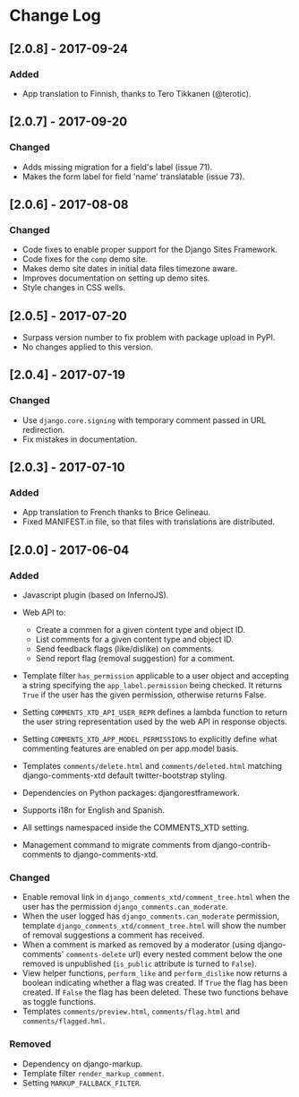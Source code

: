 # Change Log

## [2.0.8] - 2017-09-24

### Added

* App translation to Finnish, thanks to Tero Tikkanen (@terotic).


## [2.0.7] - 2017-09-20

### Changed

* Adds missing migration for a field's label (issue 71).
* Makes the form label for field 'name' translatable (issue 73). 


## [2.0.6] - 2017-08-08

### Changed

* Code fixes to enable proper support for the Django Sites Framework. 
* Code fixes for the `comp` demo site.
* Makes demo site dates in initial data files timezone aware.
* Improves documentation on setting up demo sites.
* Style changes in CSS wells.


## [2.0.5] - 2017-07-20

* Surpass version number to fix problem with package upload in PyPI. 
* No changes applied to this version.

## [2.0.4] - 2017-07-19

### Changed

* Use `django.core.signing` with temporary comment passed in URL redirection.
* Fix mistakes in documentation.


## [2.0.3] - 2017-07-10

### Added

* App translation to French thanks to Brice Gelineau.
* Fixed MANIFEST.in file, so that files with translations are distributed.


## [2.0.0] - 2017-06-04

### Added

* Javascript plugin (based on InfernoJS).
* Web API to:
  * Create a commen for a given content type and object ID.
  * List comments for a given content type and object ID.
  * Send feedback flags (like/dislike) on comments.
  * Send report flag (removal suggestion) for a comment.
* Template filter `has_permission` applicable to a user object and accepting a string specifying the `app_label.permission` being checked. It returns `True` if the user has the given permission, otherwise returns False. 
* Setting `COMMENTS_XTD_API_USER_REPR` defines a lambda function to return the user string representation used by the web API in response objects.
* Setting `COMMENTS_XTD_APP_MODEL_PERMISSIONS` to explicitly define what commenting features are enabled on per app.model basis.
* Templates `comments/delete.html` and `comments/deleted.html` matching django-comments-xtd default twitter-bootstrap styling.
* Dependencies on Python packages: djangorestframework.
* Supports i18n for English and Spanish.

* All settings namespaced inside the COMMENTS_XTD setting. 
* Management command to migrate comments from django-contrib-comments to django-comments-xtd.

### Changed

* Enable removal link in `django_comments_xtd/comment_tree.html` when the user has the permission `django_comments.can_moderate`.
* When the user logged has `django_comments.can_moderate` permission, template `django_comments_xtd/comment_tree.html` will show the number of removal suggestions a comment has received.
* When a comment is marked as removed by a moderator (using django-comments' `comments-delete` url) every nested comment below the one removed is unpublished (`is_public` attribute is turned to `False`).
* View helper functions, `perform_like` and `perform_dislike` now returns a boolean indicating whether a flag was created. If `True` the flag has been created. If `False` the flag has been deleted. These two functions behave as toggle functions.
* Templates `comments/preview.html`, `comments/flag.html` and `comments/flagged.hml`.

### Removed

* Dependency on django-markup.
* Template filter `render_markup_comment`.
* Setting `MARKUP_FALLBACK_FILTER`.
